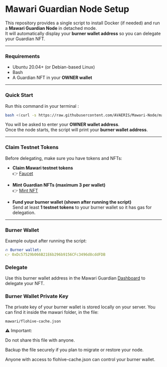 #  Mawari Guardian Node Setup

This repository provides a single script to install Docker (if needed) and run a **Mawari Guardian Node** in detached mode.  
It will automatically display your **burner wallet address** so you can delegate your Guardian NFT.

---

###  Requirements
- Ubuntu 20.04+ (or Debian-based Linux)
- Bash
- A Guardian NFT in your **OWNER wallet**

---

###  Quick Start

Run this command in your terminal :

```bash
bash <(curl -s https://raw.githubusercontent.com/AVAERIS/Mawari-Node/main/setup.sh)
```

You will be asked to enter your **OWNER wallet address**.  
Once the node starts, the script will print your **burner wallet address**.

---

###  Claim Testnet Tokens

Before delegating, make sure you have tokens and NFTs:

- **Claim Mawari testnet tokens**  
  👉 [Faucet](https://hub.testnet.mawari.net/)

- **Mint Guardian NFTs (maximum 3 per wallet)**  
  👉 [Mint NFT](https://mint.mawari.network)

- **Fund your burner wallet (shown after running the script)**  
  Send at least **1 testnet tokens** to your burner wallet so it has gas for delegation.

---

###  Burner Wallet

Example output after running the script:

```yaml
🔥 Burner wallet:
👉 0xDc57529b066B21E6b296b9156CFc3496d8cddFDB
```

###  Delegate 
Use this burner wallet address in the Mawari Guardian [Dashboard](https://app.testnet.mawari.net) to delegate your NFT.

###  Burner Wallet Private Key

The private key of your burner wallet is stored locally on your server.
You can find it inside the mawari folder, in the file:

```
mawari/flohive-cache.json
```

⚠️ Important:

Do not share this file with anyone.

Backup the file securely if you plan to migrate or restore your node.

Anyone with access to flohive-cache.json can control your burner wallet.


